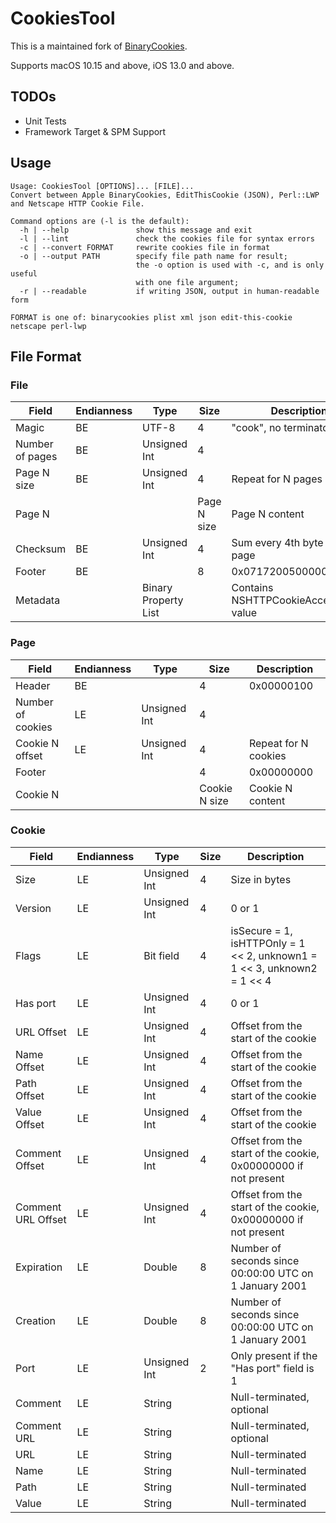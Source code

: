 # CookiesTool

This is a maintained fork of [BinaryCookies](https://github.com/interstateone/BinaryCookies).

Supports macOS 10.15 and above, iOS 13.0 and above.

## TODOs

- Unit Tests
- Framework Target & SPM Support

## Usage

```
Usage: CookiesTool [OPTIONS]... [FILE]...
Convert between Apple BinaryCookies, EditThisCookie (JSON), Perl::LWP and Netscape HTTP Cookie File.

Command options are (-l is the default):
  -h | --help               show this message and exit
  -l | --lint               check the cookies file for syntax errors
  -c | --convert FORMAT     rewrite cookies file in format
  -o | --output PATH        specify file path name for result;
                            the -o option is used with -c, and is only useful
                            with one file argument;
  -r | --readable           if writing JSON, output in human-readable form

FORMAT is one of: binarycookies plist xml json edit-this-cookie netscape perl-lwp
```

## File Format

### File

| Field           | Endianness | Type                 | Size        | Description                             |
|-----------------|------------|----------------------|-------------|-----------------------------------------|
| Magic           | BE         | UTF-8                | 4           | "cook", no terminator                   |
| Number of pages | BE         | Unsigned Int         | 4           |                                         |
| Page N size     | BE         | Unsigned Int         | 4           | Repeat for N pages                      |
| Page N          |            |                      | Page N size | Page N content                          |
| Checksum        | BE         | Unsigned Int         | 4           | Sum every 4th byte for each page        |
| Footer          | BE         |                      | 8           | 0x071720050000004b                      |
| Metadata        |            | Binary Property List |             | Contains NSHTTPCookieAcceptPolicy value |

### Page

| Field             | Endianness | Type         | Size          | Description          |
|-------------------|------------|--------------|---------------|----------------------|
| Header            | BE         |              | 4             | 0x00000100           |
| Number of cookies | LE         | Unsigned Int | 4             |                      |
| Cookie N offset   | LE         | Unsigned Int | 4             | Repeat for N cookies |
| Footer            |            |              | 4             | 0x00000000           |
| Cookie N          |            |              | Cookie N size | Cookie N content     |

### Cookie

| Field              | Endianness | Type         | Size | Description                                                                  |
|--------------------|------------|--------------|------|------------------------------------------------------------------------------|
| Size               | LE         | Unsigned Int | 4    | Size in bytes                                                                |
| Version            | LE         | Unsigned Int | 4    | 0 or 1                                                                       |
| Flags              | LE         | Bit field    | 4    | isSecure = 1, isHTTPOnly = 1 << 2, unknown1 = 1 << 3, unknown2 = 1 << 4      |
| Has port           | LE         | Unsigned Int | 4    | 0 or 1                                                                       |
| URL Offset         | LE         | Unsigned Int | 4    | Offset from the start of the cookie                                          |
| Name Offset        | LE         | Unsigned Int | 4    | Offset from the start of the cookie                                          |
| Path Offset        | LE         | Unsigned Int | 4    | Offset from the start of the cookie                                          |
| Value Offset       | LE         | Unsigned Int | 4    | Offset from the start of the cookie                                          |
| Comment Offset     | LE         | Unsigned Int | 4    | Offset from the start of the cookie, 0x00000000 if not present               |
| Comment URL Offset | LE         | Unsigned Int | 4    | Offset from the start of the cookie, 0x00000000 if not present               |
| Expiration         | LE         | Double       | 8    | Number of seconds since 00:00:00 UTC on 1 January 2001                       |
| Creation           | LE         | Double       | 8    | Number of seconds since 00:00:00 UTC on 1 January 2001                       |
| Port               | LE         | Unsigned Int | 2    | Only present if the "Has port" field is 1                                    |
| Comment            | LE         | String       |      | Null-terminated, optional                                                    |
| Comment URL        | LE         | String       |      | Null-terminated, optional                                                    |
| URL                | LE         | String       |      | Null-terminated                                                              |
| Name               | LE         | String       |      | Null-terminated                                                              |
| Path               | LE         | String       |      | Null-terminated                                                              |
| Value              | LE         | String       |      | Null-terminated                                                              |
